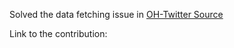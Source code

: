 Solved the data fetching issue in [OH-Twitter Source](https://github.com/manaswinidas/oh-twitter-source)

Link to the contribution: 